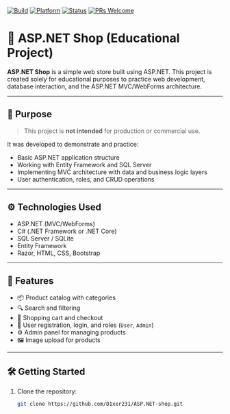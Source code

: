 [![Build](https://img.shields.io/badge/build-passing-brightgreen)]()
[![Platform](https://img.shields.io/badge/platform-.NET-blue.svg)]()
[![Status](https://img.shields.io/badge/status-learning_project-yellow)]()
[![PRs Welcome](https://img.shields.io/badge/PRs-welcome-brightgreen.svg)](https://github.com/D1xer231/ASP.NET-shop/pulls)


# 🛒 ASP.NET Shop (Educational Project)

**ASP.NET Shop** is a simple web store built using ASP.NET. This project is created solely for educational purposes to practice web development, database interaction, and the ASP.NET MVC/WebForms architecture.

---

## 📌 Purpose

> This project is **not intended** for production or commercial use.

It was developed to demonstrate and practice:

- Basic ASP.NET application structure
- Working with Entity Framework and SQL Server
- Implementing MVC architecture with data and business logic layers
- User authentication, roles, and CRUD operations

---

## ⚙️ Technologies Used

- ASP.NET (MVC/WebForms)
- C# (.NET Framework or .NET Core)
- SQL Server / SQLite
- Entity Framework
- Razor, HTML, CSS, Bootstrap

---

## 🚀 Features

- 📦 Product catalog with categories
- 🔍 Search and filtering
- 🛒 Shopping cart and checkout
- 🔐 User registration, login, and roles (`User`, `Admin`)
- ⚙️ Admin panel for managing products
- 🖼️ Image upload for products

---

## 🛠️ Getting Started

1. Clone the repository:
   ```bash
   git clone https://github.com/D1xer231/ASP.NET-shop.git


